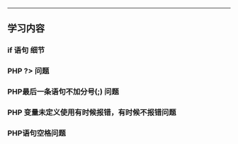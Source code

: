 ****
## 学习内容


###  if 语句 细节
    
###  PHP ?> 问题

### PHP最后一条语句不加分号(;) 问题

###  PHP 变量未定义使用有时候报错，有时候不报错问题

### PHP语句空格问题
